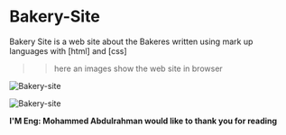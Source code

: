 # Bakery-Site
Bakery Site is a web site about the Bakeres written using mark up languages with [html] and [css]

>> here an images show the web site in browser

![Bakery-site](https://github.com/MohamedAbdulrahman2003/Bakery-Site/img1.png "img1.png")

![Bakery-site](https://github.com/MohamedAbdulrahman2003/Bakery-Site/img2.png "img2.png")

**I'M Eng: Mohammed Abdulrahman would like to thank you for reading**
